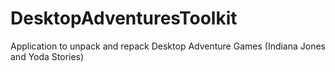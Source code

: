 # DesktopAdventuresToolkit
Application to unpack and repack Desktop Adventure Games (Indiana Jones and Yoda Stories)
